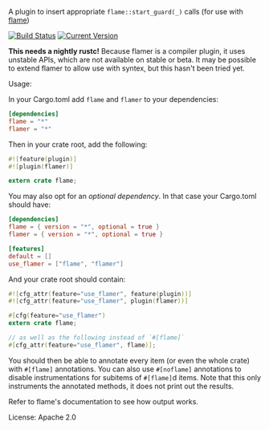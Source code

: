 A plugin to insert appropriate `flame::start_guard(_)` calls (for use with 
[flame](https://github.com/TyOverby/flame))

[![Build Status](https://travis-ci.org/llogiq/flamer.svg)](https://travis-ci.org/llogiq/flamer) 
[![Current Version](https://img.shields.io/crates/v/flamer.svg)](https://crates.io/crates/flamer)

**This needs a nightly rustc!** Because flamer is a compiler plugin, it uses 
unstable APIs, which are not available on stable or beta. It may be possible to 
extend flamer to allow use with syntex, but this hasn't been tried yet.

Usage:

In your Cargo.toml add `flame` and `flamer` to your dependencies:

```toml
[dependencies]
flame = "*"
flamer = "*"
```

Then in your crate root, add the following:

```rust
#![feature(plugin)]
#![plugin(flamer)]

extern crate flame;
```

You may also opt for an *optional dependency*. In that case your Cargo.toml should have:

```toml
[dependencies]
flame = { version = "*", optional = true }
flamer = { version = "*", optional = true }

[features]
default = []
use_flamer = ["flame", "flamer"]
```

And your crate root should contain:

```rust
#![cfg_attr(feature="use_flamer", feature(plugin))]
#![cfg_attr(feature="use_flamer", plugin(flamer))]

#[cfg(feature="use_flamer")
extern crate flame;

// as well as the following instead of `#[flame]`
#[cfg_attr(feature="use_flamer", flame)];
```

You should then be able to annotate every item (or even the whole crate) with 
`#[flame]` annotations. You can also use `#[noflame]` annotations to disable 
instrumentations for subitems of `#[flame]`d items. Note that this only 
instruments the annotated methods, it does not print out the results.

Refer to flame's documentation to see how output works.

License: Apache 2.0
